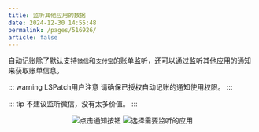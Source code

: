 ```yaml
---
title: 监听其他应用的数据
date: 2024-12-30 14:55:48
permalink: /pages/516926/
article: false
---
```

自动记账除了默认支持`微信`和`支付宝`的账单监听，还可以通过监听其他应用的通知来获取账单信息。

::: warning LSPatch用户注意
请确保已授权自动记账的通知使用权限。
:::

::: tip
不建议监听微信，没有太多价值。
:::

<div style="text-align: center">
<img src="/images/img16.jpg" alt="点击通知按钮" style="max-width: 300px">
<img src="/images/img17.jpg" alt="选择需要监听的应用" style="max-width: 300px">
</div>
